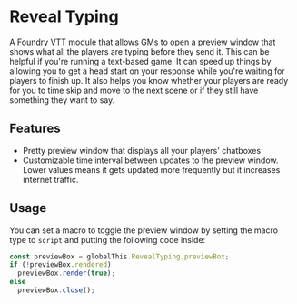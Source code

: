 # Reveal Typing

A [Foundry VTT](https://foundryvtt.com) module that allows GMs to open a preview window that shows what all the players are typing before they send it. This can be helpful if you're running a text-based game. It can speed up things by allowing you to get a head start on your response while you're waiting for players to finish up. It also helps you know whether your players are ready for you to time skip and move to the next scene or if they still have something they want to say.

## Features

- Pretty preview window that displays all your players' chatboxes
- Customizable time interval between updates to the preview window. Lower values means it gets updated more frequently but it increases internet traffic.

## Usage

You can set a macro to toggle the preview window by setting the macro type to `script` and putting the following code inside:
```js
const previewBox = globalThis.RevealTyping.previewBox;
if (!previewBox.rendered)
  previewBox.render(true);
else
  previewBox.close();
```
